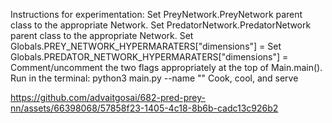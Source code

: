 Instructions for experimentation:
    Set PreyNetwork.PreyNetwork parent class to the appropriate Network.
    Set PredatorNetwork.PredatorNetwork parent class to the appropriate Network.
    Set Globals.PREY_NETWORK_HYPERMARATERS["dimensions"] = <appropriate dimensions list>
    Set Globals.PREDATOR_NETWORK_HYPERMARATERS["dimensions"] = <appropriate dimensions list>
    Comment/uncomment the two flags appropriately at the top of Main.main().
    Run in the terminal:
        python3 main.py --name "<a descriptive name for the serialization file>"
    Cook, cool, and serve

    

https://github.com/advaitgosai/682-pred-prey-nn/assets/66398068/57858f23-1405-4c18-8b6b-cadc13c926b2

